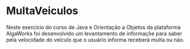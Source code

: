 # MultaVeiculos
Neste exercício do curso de Java e Orientação a Objetos da plataforma AlgaWorks foi desenvolvido um levantamento de informaçõe para saber pela velocidade do veículo que o usuário informa receberá multa ou não.

